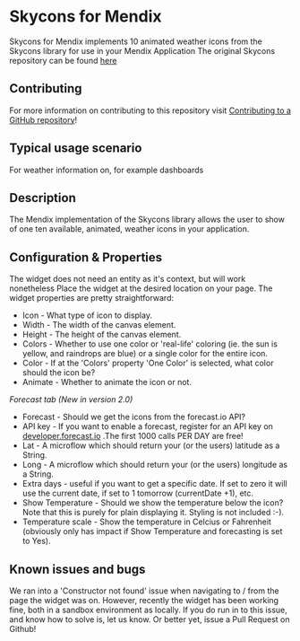 # Skycons for Mendix

Skycons for Mendix implements 10 animated weather icons from the Skycons library for use in your Mendix Application
The original Skycons repository can be found [here](https://github.com/darkskyapp/skycons)

## Contributing

For more information on contributing to this repository visit [Contributing to a GitHub repository](https://world.mendix.com/display/howto50/Contributing+to+a+GitHub+repository)!

## Typical usage scenario

For weather information on, for example dashboards

## Description

The Mendix implementation of the Skycons library allows the user to show of one ten available, animated, weather icons in your application.

## Configuration & Properties

The widget does not need an entity as it's context, but will work nonetheless
Place the widget at the desired location on your page. The widget properties are pretty straightforward:

* Icon - What type of icon to display.
* Width - The width of the canvas element.
* Height - The height of the canvas element.
* Colors - Whether to use one color or 'real-life' coloring (ie. the sun is yellow, and raindrops are blue) or a single color for the entire icon.
* Color - If at the 'Colors' property 'One Color' is selected, what color should the icon be?
* Animate - Whether to animate the icon or not.

_Forecast tab (New in version 2.0)_

* Forecast - Should we get the icons from the forecast.io API?
* API key - If you want to enable a forecast, register for an API key on [developer.forecast.io](https://developer.forecast.io) .The first 1000 calls PER DAY are free!
* Lat - A microflow which should return your (or the users) latitude as a String.
* Long - A microflow which should return your (or the users) longitude as a String.
* Extra days - useful if you want to get a specific date. If set to zero it will use the current date, if set to 1 tomorrow (currentDate +1), etc.
* Show Temperature - Should we show the temperature below the icon? Note that this is purely for plain displaying it. Styling is not included :-).
* Temperature scale - Show the temperature in Celcius or Fahrenheit (obviously only has impact if Show Temperature and forecasting is set to Yes).


## Known issues and bugs

We ran into a 'Constructor not found' issue when navigating to / from the page the widget was on. However, recently the widget has been working fine, both in a sandbox environment as locally. If you do run in to this issue, and know how to solve is, let us know. Or better yet, issue a Pull Request on Github!
